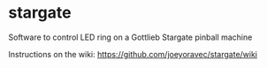 # stargate
Software to control LED ring on a Gottlieb Stargate pinball machine

Instructions on the wiki: https://github.com/joeyoravec/stargate/wiki
